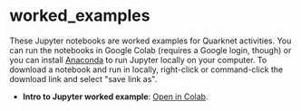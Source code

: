 # worked_examples

These Jupyter notebooks are worked examples for Quarknet activities. You can run the notebooks in Google Colab (requires a Google login, though) or you can install [Anaconda](https://www.anaconda.com/products/individual) to run Jupyter locally on your computer. To download a notebook and run in locally, right-click or command-click the download link and select "save link as".  
  
- **Intro to Jupyter worked example**: [Open in Colab](https://colab.research.google.com/github/QuarkNet-HEP/worked_examples/blob/master/intro_worked_example.ipynb).
